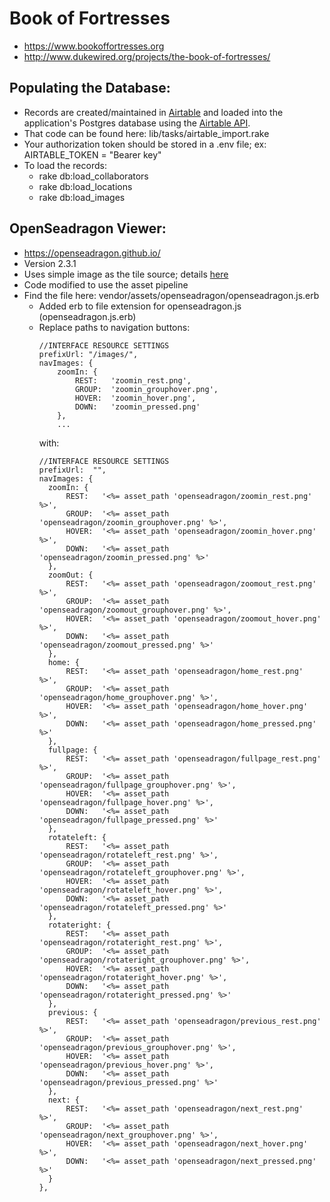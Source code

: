 # Book of Fortresses
* https://www.bookoffortresses.org
* http://www.dukewired.org/projects/the-book-of-fortresses/

## Populating the Database:
* Records are created/maintained in [Airtable](https://airtable.com/) and loaded into the application's Postgres database using the [Airtable API](https://airtable.com/api).
* That code can be found here: lib/tasks/airtable_import.rake
* Your authorization token should be stored in a .env file; ex: AIRTABLE_TOKEN = "Bearer key"
* To load the records:
  * rake db:load_collaborators
  * rake db:load_locations
  * rake db:load_images

## OpenSeadragon Viewer:
* https://openseadragon.github.io/
* Version 2.3.1
* Uses simple image as the tile source; details [here](https://openseadragon.github.io/examples/tilesource-image/)
* Code modified to use the asset pipeline
* Find the file here: vendor/assets/openseadragon/openseadragon.js.erb
  * Added erb to file extension for openseadragon.js (openseadragon.js.erb)
  * Replace paths to navigation buttons:
    ```
    //INTERFACE RESOURCE SETTINGS
    prefixUrl: "/images/",
    navImages: {
        zoomIn: {
            REST:   'zoomin_rest.png',
            GROUP:  'zoomin_grouphover.png',
            HOVER:  'zoomin_hover.png',
            DOWN:   'zoomin_pressed.png'
        },
        ...
    ```        
    with:
    ```
    //INTERFACE RESOURCE SETTINGS
    prefixUrl:  "",
    navImages: {
      zoomIn: {
          REST:   '<%= asset_path 'openseadragon/zoomin_rest.png' %>',
          GROUP:  '<%= asset_path 'openseadragon/zoomin_grouphover.png' %>',
          HOVER:  '<%= asset_path 'openseadragon/zoomin_hover.png' %>',
          DOWN:   '<%= asset_path 'openseadragon/zoomin_pressed.png' %>'
      },
      zoomOut: {
          REST:   '<%= asset_path 'openseadragon/zoomout_rest.png' %>',
          GROUP:  '<%= asset_path 'openseadragon/zoomout_grouphover.png' %>',
          HOVER:  '<%= asset_path 'openseadragon/zoomout_hover.png' %>',
          DOWN:   '<%= asset_path 'openseadragon/zoomout_pressed.png' %>'
      },
      home: {
          REST:   '<%= asset_path 'openseadragon/home_rest.png' %>',
          GROUP:  '<%= asset_path 'openseadragon/home_grouphover.png' %>',
          HOVER:  '<%= asset_path 'openseadragon/home_hover.png' %>',
          DOWN:   '<%= asset_path 'openseadragon/home_pressed.png' %>'
      },
      fullpage: {
          REST:   '<%= asset_path 'openseadragon/fullpage_rest.png' %>',
          GROUP:  '<%= asset_path 'openseadragon/fullpage_grouphover.png' %>',
          HOVER:  '<%= asset_path 'openseadragon/fullpage_hover.png' %>',
          DOWN:   '<%= asset_path 'openseadragon/fullpage_pressed.png' %>'
      },
      rotateleft: {
          REST:   '<%= asset_path 'openseadragon/rotateleft_rest.png' %>',
          GROUP:  '<%= asset_path 'openseadragon/rotateleft_grouphover.png' %>',
          HOVER:  '<%= asset_path 'openseadragon/rotateleft_hover.png' %>',
          DOWN:   '<%= asset_path 'openseadragon/rotateleft_pressed.png' %>'
      },
      rotateright: {
          REST:   '<%= asset_path 'openseadragon/rotateright_rest.png' %>',
          GROUP:  '<%= asset_path 'openseadragon/rotateright_grouphover.png' %>',
          HOVER:  '<%= asset_path 'openseadragon/rotateright_hover.png' %>',
          DOWN:   '<%= asset_path 'openseadragon/rotateright_pressed.png' %>'
      },
      previous: {
          REST:   '<%= asset_path 'openseadragon/previous_rest.png' %>',
          GROUP:  '<%= asset_path 'openseadragon/previous_grouphover.png' %>',
          HOVER:  '<%= asset_path 'openseadragon/previous_hover.png' %>',
          DOWN:   '<%= asset_path 'openseadragon/previous_pressed.png' %>'
      },
      next: {
          REST:   '<%= asset_path 'openseadragon/next_rest.png' %>',
          GROUP:  '<%= asset_path 'openseadragon/next_grouphover.png' %>',
          HOVER:  '<%= asset_path 'openseadragon/next_hover.png' %>',
          DOWN:   '<%= asset_path 'openseadragon/next_pressed.png' %>'
      }
    },
  ```
